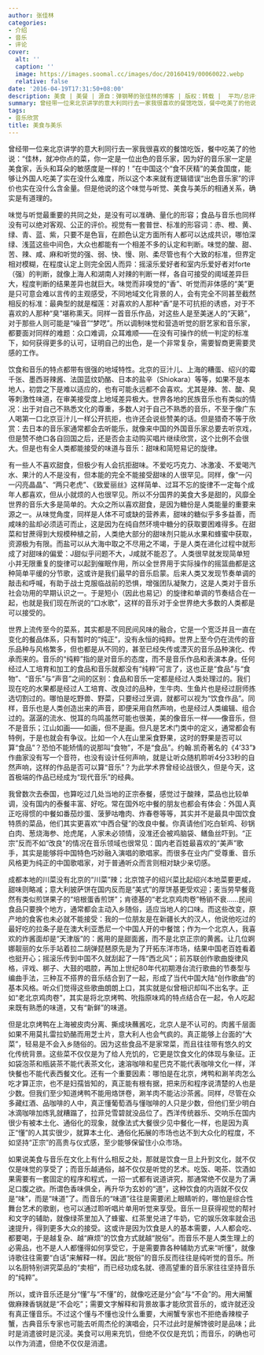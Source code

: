 ```yaml
---
author: 张佳林
categories:
- 介绍
- 音乐
- 评论
cover:
  alt: ''
  caption: ''
  image: https://images.soomal.cc/images/doc/20160419/00060022.webp
  relative: false
date: '2016-04-19T17:31:50+08:00'
description: 美食 | 美餐 | 源自：弹钢琴的张佳林的博客 | 版权：转载 |  平均/总评分：10.00/80
summary: 曾经带一位来北京讲学的意大利同行去一家我很喜欢的餐馆吃饭，餐中吃美了的他说：“佳林，就冲你点的菜，你一定是一位出色的音乐家，因为好的音乐家一定是美食家，舌头和耳朵的敏感度是一样的！”在中国这个“食不厌精”的美食国度，能够让外国人吃美了实在没什么难度，所以……
tags:
- 音乐欣赏
title: 美食与美乐
---
```


曾经带一位来北京讲学的意大利同行去一家我很喜欢的餐馆吃饭，餐中吃美了的他说：“佳林，就冲你点的菜，你一定是一位出色的音乐家，因为好的音乐家一定是美食家，舌头和耳朵的敏感度是一样的！”在中国这个“食不厌精”的美食国度，能够让外国人吃美了实在没什么难度，所以这个本来就有逻辑错误“出色音乐家”的评价也实在没什么含金量。但是他说的这个味觉与听觉、美食与美乐的相通关系，确实是有道理的。

味觉与听觉最重要的共同之处，是没有可以准确、量化的形容；食品与音乐也同样没有可以绝对客观、公正的评价。视觉有一套普世、标准的形容词：赤、橙、黄、绿、青、蓝、紫，只要不是色盲，在颜色认定方面所有人都可以达成共识，哪怕深绿、浅蓝这些中间色，大众也都能有一个相差不多的认定和判断。味觉的酸、甜、苦、辣、咸、麻和听觉的强、弱、快、慢、刚、柔尽管也有个大致的标准，但界定相对模糊，在程度认定上则完全因人而异：摇滚乐爱好者和室内乐爱好者对forte（强）的判断，就像上海人和湖南人对辣的判断一样，各自可接受的阈域差异巨大，程度判断的结果差异也就巨大。味觉而非嗅觉的“香”、听觉而非体感的“美”更是只可意会难以言传的主观感受，不同地域文化背景的人，会有完全不同甚至截然相反的标准：最典型的就是榴莲：对喜欢的人那种“香”是不可抗拒的诱惑，对于不喜欢的人那种“臭”堪称熏天。同样一首音乐作品，对这些人是至美迷人的“天籁”，对于那些人则可能是“噪音”“梦呓”。所以调制味觉和营造听觉的厨艺家和音乐家，都要面对同样的难题：众口难调，众耳难顺――在没有可操作的统一判定的标准下，如何获得更多的认可，证明自己的出色，是一个非常复杂，需要智商更需要灵感的工作。

饮食和音乐的特点都带有很强的地域特性。北京的豆汁儿、上海的糟蛋、绍兴的霉千张、墨西哥辣酱、法国蓝纹奶酪、日本的盐辛（Shiokara）等等，如果不是本地人，初尝之下是难以适应的，也有可能永远都不会喜欢。尤其是辣、苦、酸、臭等刺激性味道，在审美接受度上地域差异极大。世界各地的民族音乐也有类似的情况：出于对自己不熟悉文化的尊重，多数人对于自己不熟悉的音乐，不至于像广东人喝第一口北京豆汁儿一样公开抗拒，也许还会说些赞美的话。但是猎奇不等于欣赏：去日本的音乐家通常都会去听能乐，就像来中国的外国音乐家总要去听京戏，但是赞不绝口各自回国之后，还是否会主动购买唱片继续欣赏，这个比例不会很大。但是也有全人类都能接受的味道与音乐：甜味和简短易记的旋律。

有一些人不喜欢甜食，但极少有人会抗拒甜味。不爱吃巧克力、冰激凌、不爱喝汽水、果汁的人不是没有，但本能的完全不能接受甜味的人很罕见。同样，像“一闪一闪亮晶晶”、“两只老虎”、《致爱丽丝》这样简单、过耳不忘的旋律不一定每个成年人都喜欢，但从小就烦的人也很罕见。所以不分国界的美食大多是甜的，风靡全世界的音乐大多是简单的。大众之所以喜欢甜食，是因为糖份是人类能量的重要来源之一。从味觉角度，同样是人体不可或缺的营养素，甜味的糖似乎多多益善，而咸味的盐却必须适可而止，这是因为在纯自然环境中糖分的获取要困难得多。在甜菜和甘蔗得到大规模种植之前，人类绝大部分的甜味剂只能从水果和蜂蜜中获取，资源极为有限。而盐可以从大海中取之不尽用之不竭，于是人类在进化过程中就形成了对甜味的偏爱：J甜似乎问题不大，J咸就不能忍了。人类很早就发现简单短小并无限重复的旋律可以起到催眠作用，所以全世界用于实际操作的摇篮曲都是这种简单平缓的分节歌，这或许是我们最早的音乐启蒙。后来人类又发现节奏单调的敲击和呼喊，有助于战士克服临战前的恐惧，增强团队凝聚力，这是人类对于音乐社会功用的早期认识之一。于是短小（因此也易记）的旋律和单调的节奏结合在一起，也就是我们现在所说的“口水歌”，这样的音乐对于全世界绝大多数的人类都是可以接受的。

世界上流传至今的菜系，其实都是不同民间风味的融合，它是一个宽泛并且一直在变化的餐品体系，只有暂时的“纯正”，没有永恒的纯粹。世界上至今仍在流传的音乐品种与风格繁多，但也都是从不同的，甚至已经失传或湮灭的音乐品种演化、传承而来的。音乐的“纯粹”指的是对音乐的态度，而不是音乐作品和表演本身。任何经过人工培育和加工的食品和音乐就都没有“纯粹”可言了，这也正是“食品”与“食物”、“音乐”与“声音”之间的区别：食品和音乐一定都是经过人类处理过的。我们现在吃的水果都是经过人工培育、改良过的品种，生牛肉、生鱼片也是经过厨师拣选切割过的。哪怕是吃野兽、野菜，只要经过烹调，就都可以视为“饮食作品”。同样，音乐也是人类创造出来的声音，即便采用自然声响，也是经过人类编辑、组合过的。潺潺的流水、悦耳的鸟鸣虽然可能也很美，美的像音乐一样――像音乐，但不是音乐；江山如画――如画，但不是画。但凡是艺术门类中的定义，通常都会有特例，于是也就会有争议。比如一个人在山里采食野果，这时的野果是否可以算“食品”？恐怕不能矫情的说那叫“食物”，不是“食品”。约翰.凯奇著名的《4’33”》作曲家没有写一个音符，也没有设计任何声响，就是让听众随机聆听4分33秒的自然声响，这样的作品是否可以算“音乐”？为此学术界曾经论战很久，但是今天，这首极端的作品已经成为“现代音乐”的经典。

我曾数次去泰国，也算吃过几处当地的正宗泰餐，感觉过于酸辣，菜品也比较单调，没有国内的泰餐丰富、好吃。常在国外吃中餐的朋友也都会有体会：外国人真正吃得惯的中餐如番茄炒蛋、菠萝咕噜肉、炸春卷等等，其实并不是最具中国饮食特质的菜品，他们其实更喜欢“中西合璧”的改良中餐。你真请他们吃白斩鸡、砂锅白肉、葱烧海参、炝虎尾，人家未必领情，没准还会被鸡脑袋、鳝鱼丝吓到。“正宗”反而不如“改良”的情况在音乐领域也很常见：国内老百姓最喜欢的“美声”歌手，其实是能够将中国特色巧妙融入演唱的歌唱家。而很多在业内广受尊重、音乐风格更为纯正的中国歌唱家，对于普通听众而言则相对缺少亲切感。

成都本地的川菜没有北京的“川菜”辣；北京馆子的绍兴菜比起绍兴本地菜要更咸，甜味则略减；意大利披萨饼在国内反而是“美式”的厚饼基更受欢迎；麦当劳早餐竟然有类似煎饼果子的“培根蛋香煎饼”；肯德基的“老北京鸡肉卷”畅销不衰……民间食品只要换个地方，通常都会主动入乡随俗，适应当地人的口味。而这些改变，原产地的食客也未必就不能接受：我的一位朋友是在新疆长大的汉人，他说他吃过的最好吃的拉条子是在澳大利亚悉尼一个中国人开的中餐馆；作为一个北京人，我喜欢的炸酱面却是“天津版”的：酱用的是甜面酱，而不是北京正宗的黄酱。让几位婀娜靓丽的女乐手站着拉二胡弹琵琶原先是为了开拓东洋市场，结果中国老百姓看着也挺开心；摇滚乐传到中国不久就刮起了一阵“西北风”；前苏联创作歌曲旋律风格，评戏、梆子、大鼓的唱腔，再加上世纪80年代初期港台流行歌曲的节奏型与编曲手法，三种互不搭界的音乐结合到了一起，形成了当代中国大陆“创作歌曲”的基本风格。听众们觉得这些歌曲朗朗上口，其实就是似曾相识却叫不出名字。正如“老北京鸡肉卷”，其实是将北京烤鸭、吮指原味鸡的特点结合在一起，令人吃起来既有熟悉的味道，又有“新鲜”的味道。

但是北京烤鸭在上海被皮肉分离、撕成块蘸酱吃，北京人是不认可的。肉酱千层面如果不用莫扎雷拉奶酪而用芝士片，意大利人也会气疯的。真正能够上台面的“大菜”，轻易是不会入乡随俗的。因为这些食品不是家常菜，而且往往带有悠久的文化传统背景。这些菜不仅仅是为了给人充饥的，它更是饮食文化的体现与象征。正如袋泡茶和瓶装茶不能代表茶文化，速溶咖啡和星巴克不能代表咖啡文化一样，洋快餐也不能代表西餐文化。还有一个重要因素：哪怕是在北京，烤鸭和涮羊肉怎么吃才算正宗，也不是妇孺皆知的，真正能有根有据，把来历和程序说清楚的人也是少数。但我们至少知道烤鸭不能用烙饼卷，涮羊肉不能沾沙茶酱。同样，尽管在众多藏红酒、品咖啡的人中，真正懂葡萄酒与懂咖啡的人只是少数，但他们至少明白冰滴咖啡加炼乳就糟蹋了，拉菲兑雪碧就没品位了。西洋传统器乐、交响乐在国内很少有被本土化、通俗化的现象，就像法式大餐很少见中餐化一样，也是因为真正“懂”的人其实很少，就算本土化、通俗化拓展的市场也达不到大众化的程度，不如坚持“正宗”的高贵与仪式感，至少能够保留住小众市场。

如果说美食与音乐在文化上有什么相反之处，那就是饮食一旦上升到文化，就不仅仅是味觉的享受了；而音乐越通俗，越不仅仅是听觉的艺术。吃饭、喝茶、饮酒如果需要有一套固定的程序和程式，一招一式都有说道讲究，那通常绝不仅是为了满足口腹之欲。所谓色香味俱全，再升华为玄妙的“道”，这种饮食的内涵就不仅仅是“味”，而是“味道”了。而音乐的“味道”往往是需要闭上眼睛听的，哪怕是综合性舞台艺术的歌剧，也可以通过聆听唱片单用听觉来享受。音乐一旦获得视觉的帮衬和文字的辅助，就像绿茶里加入了蜂蜜、红茶里兑进了牛奶，它的娱乐效率就会迅速提升，得到更多大众的接受。这或许是因为饮食是人的基本需要，人人都会吃、都要喝，于是越复杂、越“麻烦”的饮食方式就越“脱俗”。而音乐不是人类生理上的必需品，也不是人人都懂得如何享受它，于是需要靠各种辅助方式来“听懂”，就像诗歌往往需要“白话”来解释一样。因此“脱俗”的音乐反而往往是纯听觉的音乐。所以名厨特别讲究菜品的“卖相”，而已经功成名就、德高望重的音乐家往往坚持音乐的“纯粹”。

所以，或许音乐还是分“懂”与“不懂”的，就像吃还是分“会”与“不会”的。用大闸蟹做麻辣香锅就是“不会吃”；需要文字解释和背景故事才能欣赏音乐的，或许就还没有真正懂音乐。不过这个懂与不懂也没什么重要，大闸蟹专家也不拒绝香辣梭子蟹，古典音乐专家也可能去听周杰伦的演唱会，只不过此时是解馋彼时是品味；此时是消遣彼时是沉浸。美食可以用来充饥，但绝不仅仅是充饥；而音乐，的确也可以作为消遣，但绝不仅仅是消遣。